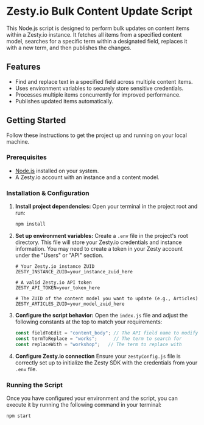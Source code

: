 # Zesty.io Bulk Content Update Script

This Node.js script is designed to perform bulk updates on content items within a Zesty.io instance. It fetches all items from a specified content model, searches for a specific term within a designated field, replaces it with a new term, and then publishes the changes.

## Features

- Find and replace text in a specified field across multiple content items.
- Uses environment variables to securely store sensitive credentials.
- Processes multiple items concurrently for improved performance.
- Publishes updated items automatically.

## Getting Started

Follow these instructions to get the project up and running on your local machine.

### Prerequisites

- [Node.js](https://nodejs.org/) installed on your system.
- A Zesty.io account with an instance and a content model.

### Installation & Configuration

1.  **Install project dependencies:**
    Open your terminal in the project root and run:
    ```bash
    npm install
    ```

2.  **Set up environment variables:**
    Create a `.env` file in the project's root directory. This file will store your Zesty.io credentials and instance information. You may need to create a token in your Zesty account under the "Users" or "API" section.

    ```env
    # Your Zesty.io instance ZUID
    ZESTY_INSTANCE_ZUID=your_instance_zuid_here

    # A valid Zesty.io API token
    ZESTY_API_TOKEN=your_token_here

    # The ZUID of the content model you want to update (e.g., Articles)
    ZESTY_ARTICLES_ZUID=your_model_zuid_here
    ```

3.  **Configure the script behavior:**
    Open the `index.js` file and adjust the following constants at the top to match your requirements:

    ```javascript
    const fieldToEdit = "content_body"; // The API field name to modify
    const termToReplace = "works";      // The term to search for
    const replaceWith = "workshop";   // The term to replace with
    ```

4. **Configure Zesty.io connection**
   Ensure your `zestyConfig.js` file is correctly set up to initialize the Zesty SDK with the credentials from your `.env` file.

### Running the Script

Once you have configured your environment and the script, you can execute it by running the following command in your terminal:

```bash
npm start
```